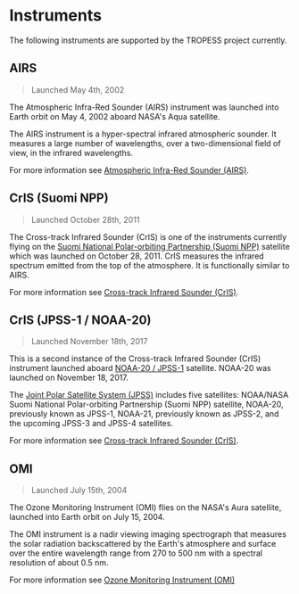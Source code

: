 # Instruments

The following instruments are supported by the TROPESS project currently.  

## AIRS

> Launched May 4th, 2002

The Atmospheric Infra-Red Sounder (AIRS) instrument was launched into Earth orbit on May 4, 2002 aboard NASA's Aqua satellite. 

The AIRS instrument is a hyper-spectral infrared atmospheric sounder. It measures a large number of wavelengths, over a two-dimensional field of view, in the infrared wavelengths.

For more information see [Atmospheric Infra-Red Sounder (AIRS)](https://airs.jpl.nasa.gov/mission/airs-project-instrument-suite/airs/).

## CrIS (Suomi NPP)

> Launched October 28th, 2011

The Cross-track Infrared Sounder (CrIS) is one of the instruments currently flying on the [Suomi National Polar-orbiting Partnership (Suomi NPP)](https://en.wikipedia.org/wiki/Suomi_NPP) satellite which was launched on October 28, 2011. CrIS measures the infrared spectrum emitted from the top of the atmosphere. It is functionally similar to AIRS.

For more information see [Cross-track Infrared Sounder (CrIS)](https://www.nesdis.noaa.gov/current-satellite-missions/currently-flying/joint-polar-satellite-system/cross-track-infrared).

## CrIS (JPSS-1 / NOAA-20)

> Launched November 18th, 2017

This is a second instance of the Cross-track Infrared Sounder (CrIS) instrument launched aboard [NOAA-20 / JPSS-1](https://en.wikipedia.org/wiki/NOAA-20) satellite. NOAA-20 was launched on November 18, 2017.

The [Joint Polar Satellite System (JPSS)](https://www.nesdis.noaa.gov/current-satellite-missions/currently-flying/joint-polar-satellite-system) includes five satellites: NOAA/NASA Suomi National Polar-orbiting Partnership (Suomi NPP) satellite, NOAA-20, previously known as JPSS-1, NOAA-21, previously known as JPSS-2, and the upcoming JPSS-3 and JPSS-4 satellites. 

For more information see [Cross-track Infrared Sounder (CrIS)](https://www.nesdis.noaa.gov/current-satellite-missions/currently-flying/joint-polar-satellite-system/cross-track-infrared).

## OMI

> Launched July 15th, 2004

The Ozone Monitoring Instrument (OMI) flies on the NASA's Aura satellite, launched into Earth orbit on July 15, 2004.

The OMI instrument is a nadir viewing imaging spectrograph that measures the solar radiation backscattered by the Earth's atmosphere and surface over the entire wavelength range from 270 to 500 nm with a spectral resolution of about 0.5 nm. 

For more information see [Ozone Monitoring Instrument (OMI)](https://www.knmiprojects.nl/projects/ozone-monitoring-instrument)